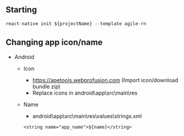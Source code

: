 ## Starting

```js
react-native init ${projectName} --template agile-rn
```

## Changing app icon/name

- Android

  - Icon
    - https://apetools.webprofusion.com (Import icon/download bundle zip)
    - Replace icons in android\app\src\main\res
  - Name

    - android\app\src\main\res\values\strings.xml

    `<string name="app_name">${name}</string>`
